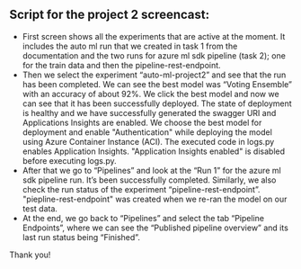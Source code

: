 ## Script for the project 2 screencast:

  - First screen shows all the experiments that are active at the moment. It includes the auto ml run that we created in task 1 from the documentation and the two runs for azure ml sdk pipeline (task 2); one for the train data and then the pipeline-rest-endpoint.
  - Then we select the experiment “auto-ml-project2” and see that the run has been completed. We can see the best model was “Voting Ensemble” with an accuracy of about 92%. We click the best model and now we can see that it has been successfully deployed. The state of deployment is healthy and we have successfully generated the swagger URI and Applications Insights are enabled. We choose the best model for deployment and enable "Authentication" while deploying the model using Azure Container Instance (ACI). The executed code in logs.py enables Application Insights. "Application Insights enabled" is disabled before executing logs.py.
  - After that we go to “Pipelines” and look at the “Run 1” for the azure ml sdk pipeline run. It’s been successfully completed. Similarly, we also check the run status of the experiment “pipeline-rest-endpoint”. "piepline-rest-endpoint" was created when we re-ran the model on our test data.
  - At the end, we go back to “Pipelines” and select the tab “Pipeline Endpoints”, where we can see the “Published pipeline overview” and its last run status being “Finished”.

Thank you!
